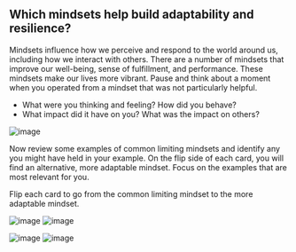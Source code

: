 ## Which mindsets help build adaptability and resilience?

Mindsets influence how we perceive and respond to the world around us, including how we interact with others. There are a number of mindsets that improve our well-being, sense of fulfillment, and performance. These mindsets make our lives more vibrant. Pause and think about a moment when you operated from a mindset that was not particularly helpful.

+ What were you thinking and feeling? How did you behave?
+ What impact did it have on you? What was the impact on others?

![image](https://github.com/adeleke123/Mckinsey-Forward-Program/assets/51156057/feecd45c-f7db-4f79-8739-135a3a3a60bf)

Now review some examples of common limiting mindsets and identify any you might have held in your example. On the flip side of each card, you will find an alternative, more adaptable mindset. Focus on the examples that are most relevant for you.

Flip each card to go from the common limiting mindset to the more adaptable mindset.

![image](https://github.com/adeleke123/Mckinsey-Forward-Program/assets/51156057/be960908-9282-470e-a071-eb2ef0694ed7)
![image](https://github.com/adeleke123/Mckinsey-Forward-Program/assets/51156057/170cb43d-1bb2-4c50-be85-800fb846d186)

![image](https://github.com/adeleke123/Mckinsey-Forward-Program/assets/51156057/e17e3d98-288f-4cfe-969b-e7cb096a0ea2)
![image](https://github.com/adeleke123/Mckinsey-Forward-Program/assets/51156057/9ab10781-e266-4204-93f8-7a8e72191c5a)




